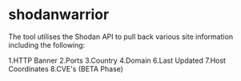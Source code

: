 # shodanwarrior
The tool utilises the Shodan API to pull back various site information including the following:

1.HTTP Banner
2.Ports
3.Country
4.Domain
6.Last Updated
7.Host Coordinates
8.CVE's (BETA Phase)
